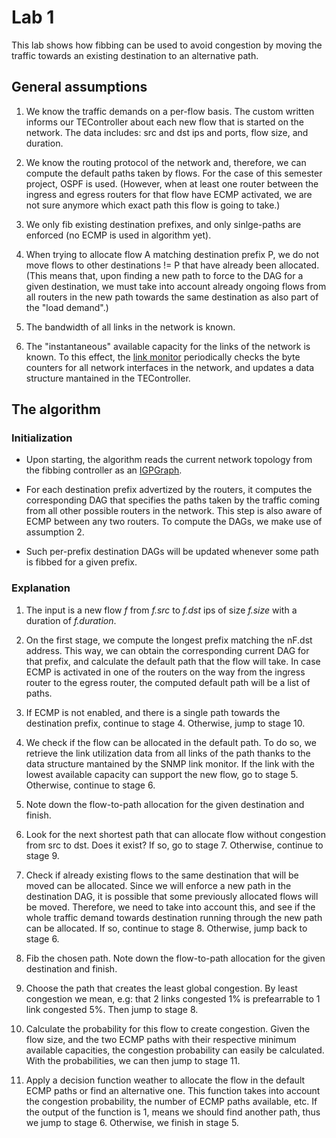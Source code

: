 # Lab 1
This lab shows how fibbing can be used to avoid congestion by moving
the traffic towards an existing destination to an alternative path.

## General assumptions

1. We know the traffic demands on a per-flow basis. The custom written informs our TEController about each new flow that is started on the network. The data includes: src and dst ips and ports, flow size, and duration.

2. We know the routing protocol of the network and, therefore, we can compute the default paths taken by flows. For the case of this semester project, OSPF is used. (However, when at least one router between the ingress and egress routers for that flow have ECMP activated, we are not sure anymore which exact path this flow is going to take.)

3. We only fib existing destination prefixes, and only sinlge-paths are enforced (no ECMP is used in algorithm yet).

4. When trying to allocate flow A matching destination prefix P, we do not move flows to other destinations != P that have already been allocated.
(This means that, upon finding a new path to force to the DAG for a given destination, we must take into account already ongoing flows from all routers in the new path towards the same destination as also part of the "load demand".)

5. The bandwidth of all links in the network is known.

6. The "instantaneous" available capacity for the links of the network is known. To this effect, the [link monitor](https://github.com/lferran/TEController/blob/master/tecontroller/linkmonitor/linksmonitor.py) periodically checks the byte counters for all network interfaces in the network, and updates a data structure mantained in the TEController.

## The algorithm 

### Initialization
- Upon starting, the algorithm reads the current network topology from the fibbing controller as an [IGPGraph](https://github.com/Fibbing/FibbingNode/blob/master/fibbingnode/misc/igp_graph.py).

- For each destination prefix advertized by the routers, it computes the corresponding DAG that specifies the paths taken by the traffic coming from all other possible routers in the network. This step is also aware of ECMP between any two routers. To compute the DAGs, we make use of assumption 2. 

- Such per-prefix destination DAGs will be updated whenever some path is fibbed for a given prefix.

### Explanation

1. The input is a new flow *f* from *f.src* to *f.dst* ips of size *f.size* with a duration of *f.duration*.

2. On the first stage, we compute the longest prefix matching the nF.dst address. This way, we can obtain the corresponding current DAG for that prefix, and calculate the default path that the flow will take. In case ECMP is activated in one of the routers on the way from the ingress router to the egress router, the computed default path will be a list of paths.

3. If ECMP is not enabled, and there is a single path towards the destination prefix, continue to stage 4. Otherwise, jump to stage 10.

4. We check if the flow can be allocated in the default path. To do so, we retrieve the link utilization data from all links of the path thanks to the data structure mantained by the SNMP link monitor. If the link with the lowest available capacity can support the new flow, go to stage 5. Otherwise, continue to stage 6.

5. Note down the flow-to-path allocation for the given destination and finish.

6. Look for the next shortest path that can allocate flow without congestion from src to dst. Does it exist? If so, go to stage 7. Otherwise, continue to stage 9.

7. Check if already existing flows to the same destination that will be moved can be allocated. Since we will enforce a new path in the destination DAG, it is possible that some previously allocated flows will be moved. Therefore, we need to take into account this, and see if the whole traffic demand towards destination running through the new path can be allocated. If so, continue to stage 8. Otherwise, jump back to stage 6.

8. Fib the chosen path. Note down the flow-to-path allocation for the given destination and finish.

9. Choose the path that creates the least global congestion. By least congestion we mean, e.g: that 2 links congested 1% is prefearrable to 1 link congested 5%. Then jump to stage 8.

10. Calculate the probability for this flow to create congestion. Given the flow size, and the two ECMP paths with their respective minimum available capacities, the congestion probability can easily be calculated. With the probabilities, we can then jump to stage 11.

11. Apply a decision function weather to allocate the flow in the default ECMP paths or find an alternative one. This function takes into account the congestion probability, the number of ECMP paths available, etc. If the output of the function is 1, means we should find another path, thus we jump to stage 6. Otherwise, we finish in stage 5.
